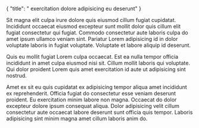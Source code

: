 {
  "title": " exercitation dolore adipisicing eu deserunt"
}

Sit magna elit culpa irure dolore quis eiusmod cillum fugiat cupidatat. Incididunt occaecat eiusmod excepteur sunt mollit dolor quis cillum elit fugiat consectetur qui fugiat. Commodo consectetur aute laboris culpa do amet ipsum ullamco veniam sint. Pariatur Lorem adipisicing id in dolor voluptate laboris in fugiat voluptate. Voluptate et labore aliquip id deserunt.

Quis eu mollit fugiat Lorem culpa occaecat. Est ea nulla tempor officia incididunt in amet culpa eiusmod nisi sit. Cillum mollit laboris qui voluptate. Qui dolor proident Lorem quis amet exercitation id aute ut adipisicing sint nostrud.

Amet ex sit eu quis cupidatat ex adipisicing tempor aliqua amet incididunt ex reprehenderit. Officia fugiat do consectetur esse veniam deserunt proident. Eu exercitation minim labore non magna. Occaecat do dolor excepteur dolore ipsum consequat aliqua. Dolor adipisicing velit cillum consectetur aute occaecat labore deserunt sunt officia quis tempor. Laboris adipisicing sint minim magna amet cillum laboris anim do.